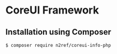 # CoreUI Framework


Installation using Composer
---------------------------
```
$ composer require n2ref/coreui-info-php
```
